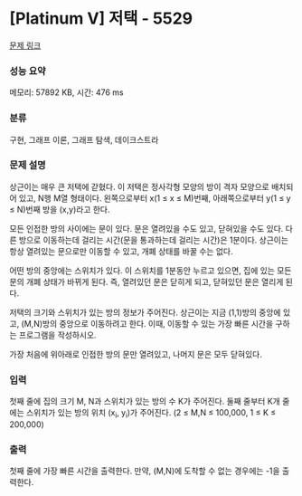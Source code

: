# [Platinum V] 저택 - 5529 

[문제 링크](https://www.acmicpc.net/problem/5529) 

### 성능 요약

메모리: 57892 KB, 시간: 476 ms

### 분류

구현, 그래프 이론, 그래프 탐색, 데이크스트라

### 문제 설명

<p>상근이는 매우 큰 저택에 갇혔다. 이 저택은 정사각형 모양의 방이 격자 모양으로 배치되어 있고, N행 M열 형태이다. 왼쪽으로부터 x(1 ≤ x ≤ M)번째, 아래쪽으로부터 y(1 ≤ y ≤ N)번째 방을 (x,y)라고 한다.</p>

<p>모든 인접한 방의 사이에는 문이 있다. 문은 열려있을 수도 있고, 닫혀있을 수도 있다. 다른 방으로 이동하는데 걸리는 시간(문을 통과하는데 걸리는 시간)은 1분이다. 상근이는 항상 열려있는 문으로만 이동할 수 있고, 개폐 상태를 바꿀 수는 없다.</p>

<p>어떤 방의 중앙에는 스위치가 있다. 이 스위치를 1분동안 누르고 있으면, 집에 있는 모든 문의 개폐 상태가 바뀌게 된다. 즉, 열려있던 문은 닫히게 되고, 닫혀있던 문은 열리게 된다.</p>

<p>저택의 크기와 스위치가 있는 방의 정보가 주어진다. 상근이는 지금 (1,1)방의 중앙에 있고, (M,N)방의 중앙으로 이동하려고 한다. 이때, 이동할 수 있는 가장 빠른 시간을 구하는 프로그램을 작성하시오. </p>

<p>가장 처음에 위아래로 인접한 방의 문만 열려있고, 나머지 문은 모두 닫혀있다.</p>

### 입력 

 <p>첫째 줄에 집의 크기 M, N과 스위치가 있는 방의 수 K가 주어진다. 둘째 줄부터 K개 줄에는 스위치가 있는 방의 위치 (x<sub>i</sub>, y<sub>i</sub>)가 주어진다. (2 ≤ M,N ≤ 100,000, 1 ≤ K ≤ 200,000)</p>

### 출력 

 <p>첫째 줄에 가장 빠른 시간을 출력한다. 만약, (M,N)에 도착할 수 없는 경우에는 -1을 출력한다.</p>

